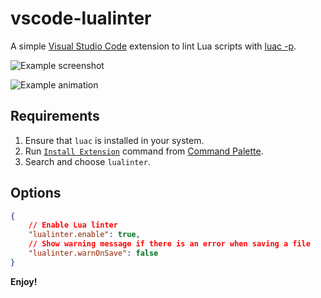 # vscode-lualinter

A simple [Visual Studio Code](https://code.visualstudio.com/) extension to lint Lua scripts with [luac -p](https://www.lua.org/manual/5.1/luac.html).

![Example screenshot](http://i.imgur.com/hm3dSEC.png)

![Example animation](https://thumbs.gfycat.com/CompassionateMadGalago-size_restricted.gif)

## Requirements
1. Ensure that `luac` is installed in your system.
2. Run [`Install Extension`](https://code.visualstudio.com/docs/editor/extension-gallery#_install-an-extension) command from [Command Palette](https://code.visualstudio.com/Docs/editor/codebasics#_command-palette).
3. Search and choose `lualinter`.

## Options
```json
{
    // Enable Lua linter
    "lualinter.enable": true,
    // Show warning message if there is an error when saving a file
    "lualinter.warnOnSave": false
}        
```

**Enjoy!**